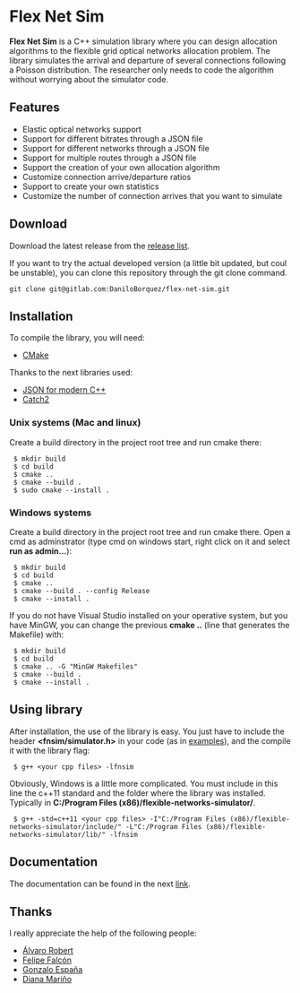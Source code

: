 # Flex Net Sim

**Flex Net Sim** is a C++ simulation library where you can design allocation algorithms to the flexible grid optical networks allocation problem. The library simulates the arrival and departure of several connections following a Poisson distribution. The researcher only needs to code the algorithm without worrying about the simulator code.

## Features

- Elastic optical networks support
- Support for different bitrates through a JSON file
- Support for different networks through a JSON file
- Support for multiple routes through a JSON file
- Support the creation of your own allocation algorithm
- Customize connection arrive/departure ratios
- Support to create your own statistics
- Customize the number of connection arrives that you want to simulate

## Download

Download the latest release from the [release list](https://gitlab.com/DaniloBorquez/flex-net-sim/-/releases). 

If you want to try the actual developed version (a little bit updated, but coul be unstable), you can clone this repository through the git clone command.

```
git clone git@gitlab.com:DaniloBorquez/flex-net-sim.git
```

## Installation

To compile the library, you will need:
- [CMake](https://cmake.org)

Thanks to the next libraries used:
- [JSON for modern C++](https://github.com/nlohmann/json)
- [Catch2](https://github.com/catchorg/Catch2)

### Unix systems (Mac and linux)

Create a build directory in the project root tree and run cmake there:
```
 $ mkdir build
 $ cd build
 $ cmake ..
 $ cmake --build .
 $ sudo cmake --install .
```

### Windows systems 

Create a build directory in the project root tree and run cmake there. Open a cmd as adminstrator (type cmd on windows start, right click on it and select **run as admin...**):
```
 $ mkdir build
 $ cd build
 $ cmake .. 
 $ cmake --build . --config Release
 $ cmake --install .
```

If you do not have Visual Studio installed on your operative system, but you have MinGW, you can change the previous **cmake ..** (line that generates the Makefile) with:
```
 $ mkdir build
 $ cd build
 $ cmake .. -G "MinGW Makefiles"
 $ cmake --build .
 $ cmake --install .
```

## Using  library

After installation, the use of the library is easy. You just have to include the header **<fnsim/simulator.h>** in your code (as in [examples](https://gitlab.com/DaniloBorquez/flex-net-sim/-/tree/master/examples)), and the compile it with the library flag:
```
 $ g++ <your cpp files> -lfnsim
```
Obviously, Windows is a little more complicated. You must include in this line the c++11 standard and the folder where the library was installed. Typically in **C:/Program Files (x86)/flexible-networks-simulator/**.

```
 $ g++ -std=c++11 <your cpp files> -I"C:/Program Files (x86)/flexible-networks-simulator/include/" -L"C:/Program Files (x86)/flexible-networks-simulator/lib/" -lfnsim
```

## Documentation

The documentation can be found in the next [link](http://daniloborquez.gitlab.io/flex-net-sim).

## Thanks

I really appreciate the help of the following people:
- [Álvaro Robert](https://gitlab.com/robstrings97)
- [Felipe Falcón](https://gitlab.com/ffalcon)
- [Gonzalo España](https://gitlab.com/GonzaloEspana)
- [Diana Mariño](https://gitlab.com/DianaMarino)